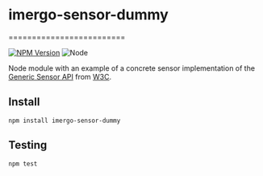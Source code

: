 # imergo-sensor-dummy
=========================

[![NPM Version][npm-image]][npm-url]
![Node][node-version]

Node module with an example of a concrete sensor implementation of the
[Generic Sensor API][generic-sensor-api] from [W3C][w3c].

## Install

```console
npm install imergo-sensor-dummy
```

## Testing

```console
npm test
```
[generic-sensor-api]: https://w3c.github.io/sensors/
[w3c]: https://www.w3.org/
[node-version]: https://img.shields.io/badge/node-6.9.1-orange.svg?style=flat-square
[npm-image]: https://img.shields.io/badge/npm-0.1.0-blue.svg?style=flat-square
[npm-url]: https://www.npmjs.com/package/imergo-generic-sensor-api
